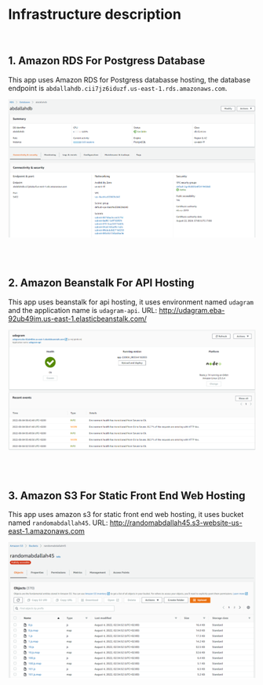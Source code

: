 
# Infrastructure description

<br />

## 1. Amazon RDS For Postgress Database
This app uses Amazon RDS for Postgress databasse hosting, the database endpoint is `abdallahdb.cii7jz6iduzf.us-east-1.rds.amazonaws.com`.

![Amazon RDS](https://raw.githubusercontent.com/makawy7/aws-deploy/master/screenshots/rds.png)

<br />
<br />

## 2. Amazon Beanstalk For API Hosting
This app uses beanstalk for api hosting, it uses environment named `udagram`  and the  application  name is `udagram-api`.
URL: http://udagram.eba-92ub49im.us-east-1.elasticbeanstalk.com/

![Beanstalk](https://raw.githubusercontent.com/makawy7/aws-deploy/master/screenshots/eb.png)

<br />
<br />

## 3. Amazon S3 For Static Front End Web Hosting
This app uses amazon s3 for static front end web hosting, it uses bucket named `randomabdallah45`.
URL: http://randomabdallah45.s3-website-us-east-1.amazonaws.com

![Amazon S3](https://raw.githubusercontent.com/makawy7/aws-deploy/master/screenshots/s3.png)

